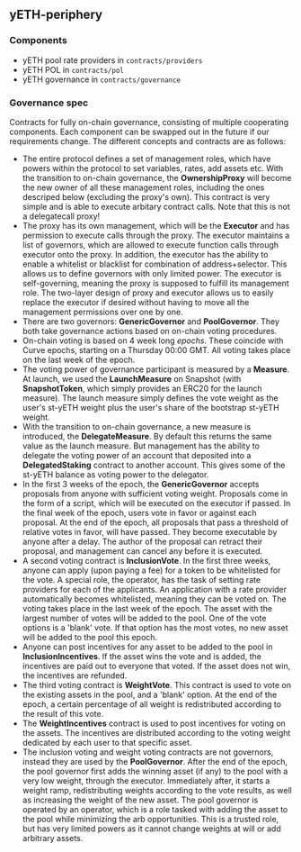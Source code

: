 ## yETH-periphery

### Components
- yETH pool rate providers in `contracts/providers`
- yETH POL in `contracts/pol`
- yETH governance in `contracts/governance`

### Governance spec
Contracts for fully on-chain governance, consisting of multiple cooperating components. Each component can be swapped out in the future if our requirements change. The different concepts and contracts are as follows:
- The entire protocol defines a set of management roles, which have powers within the protocol to set variables, rates, add assets etc. With the transition to on-chain governance, the **OwnershipProxy** will become the new owner of all these management roles, including the ones descriped below (excluding the proxy's own). This contract is very simple and is able to execute arbitary contract calls. Note that this is not a delegatecall proxy!
- The proxy has its own management, which will be the **Executor** and has permission to execute calls through the proxy. The executor maintains a list of governors, which are allowed to execute function calls through executor onto the proxy. In addition, the executor has the ability to enable a whitelist or blacklist for combination of address+selector. This allows us to define governors with only limited power.
The executor is self-governing, meaning the proxy is supposed to fulfill its management role.
The two-layer design of proxy and executor allows us to easily replace the executor if desired without having to move all the management permissions over one by one.
- There are two governors: **GenericGovernor** and **PoolGovernor**. They both take governance actions based on on-chain voting procedures.
- On-chain voting is based on 4 week long _epochs_. These coincide with Curve epochs, starting on a Thursday 00:00 GMT.
All voting takes place on the last week of the epoch.
- The voting power of governance participant is measured by a **Measure**. At launch, we used the **LaunchMeasure** on Snapshot (with **SnapshotToken**, which simply provides an ERC20 for the launch measure). The launch measure simply defines the vote weight as the user's st-yETH weight plus the user's share of the bootstrap st-yETH weight.
- With the transition to on-chain governance, a new measure is introduced, the **DelegateMeasure**. By default this returns the same value as the launch measure. But management has the ability to delegate the voting power of an account that deposited into a **DelegatedStaking** contract to another account. This gives some of the st-yETH balance as voting power to the delegator.
- In the first 3 weeks of the epoch, the **GenericGovernor** accepts proposals from anyone with sufficient voting weight. Proposals come in the form of a script, which will be executed on the executor if passed. In the final week of the epoch, users vote in favor or against each proposal. At the end of the epoch, all proposals that pass a threshold of relative votes in favor, will have passed. They become executable by anyone after a delay.
The author of the proposal can retract their proposal, and management can cancel any before it is executed.
- A second voting contract is **InclusionVote**. In the first three weeks, anyone can apply (upon paying a fee) for a token to be whitelisted for the vote.
A special role, the operator, has the task of setting rate providers for each of the applicants. An application with a rate provider automatically becomes whitelisted, meaning they can be voted on.
The voting takes place in the last week of the epoch. The asset with the largest number of votes will be added to the pool.
One of the vote options is a 'blank' vote. If that option has the most votes, no new asset will be added to the pool this epoch.
- Anyone can post incentives for any asset to be added to the pool in **InclusionIncentives**. If the asset wins the vote and is added, the incentives are paid out to everyone that voted. If the asset does not win, the incentives are refunded.
- The third voting contract is **WeightVote**. This contract is used to vote on the existing assets in the pool, and a 'blank' option. At the end of the epoch, a certain percentage of all weight is redistributed according to the result of this vote.
- The **WeightIncentives** contract is used to post incentives for voting on the assets. The incentives are distributed according to the voting weight dedicated by each user to that specific asset.
- The inclusion voting and weight voting contracts are not governors, instead they are used by the **PoolGovernor**. After the end of the epoch, the pool governor first adds the winning asset (if any) to the pool with a very low weight, through the executor. Immediately after, it starts a weight ramp, redistributing weights according to the vote results, as well as increasing the weight of the new asset.
The pool governor is operated by an operator, which is a role tasked with adding the asset to the pool while minimizing the arb opportunities. This is a trusted role, but has very limited powers as it cannot change weights at will or add arbitrary assets.
